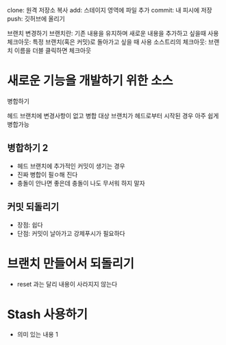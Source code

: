 clone: 원격 저장소 복사
add: 스테이지 영역에 파일 추가
commit: 내 피시에 저장
push: 깃허브에 올리기

브랜치 변경하기
브랜치란: 기존 내용을 유지하며 새로운 내용을 추가하고 싶을때 사용
체크아웃: 특정 브랜치(혹은 커밋)로 돌아가고 싶을 때 사용
소스트리의 체크아웃: 브랜치 이름을 더블 클릭하면 체크아웃

# 새로운 기능을 개발하기 위한 소스

병합하기

헤드 브랜치에 변경사항이 없고
병합 대상 브랜치가 헤드로부터 시작된 경우
아주 쉽게 병합가능

## 병합하기 2

- 헤드 브랜치에 추가적인 커밋이 생기는 경우
- 진짜 병합이 필ㅇ해 진다
- 충돌이 안나면 좋은데 충돌이 나도 무서워 하지 말자

## 커밋 되돌리기 
- 장점: 쉽다
- 단점: 커밋이 날아가고 강제푸시가 필요하다

# 브랜치 만들어서 되돌리기
- reset 과는 달리 내용이 사라지지 않는다

# Stash 사용하기
- 의미 있는 내용 1